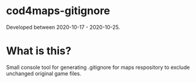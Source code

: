 # cod4maps-gitignore

Developed between 2020-10-17 - 2020-10-25.

# What is this?
Small console tool for generating .gitignore for maps respository to exclude unchanged original game files.
